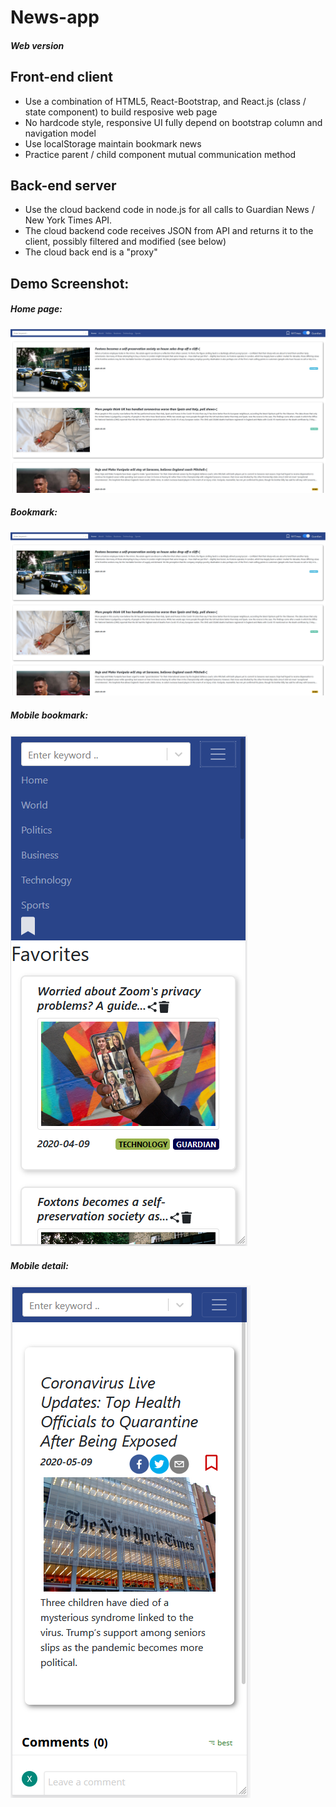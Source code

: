 # News-app
##### Web version

## Front-end client

- Use a combination of HTML5, React-Bootstrap, and React.js (class / state component) to build resposive web page
- No hardcode style, responsive UI fully depend on bootstrap column and navigation model
- Use localStorage maintain bookmark news
- Practice parent / child component mutual communication method

## Back-end server

- Use the cloud backend code in node.js for all calls to Guardian News / New York Times API.
- The cloud backend code receives JSON from API and returns it to the client, possibly filtered and modified (see below)
- The cloud back end is a "proxy"

## Demo Screenshot:

##### Home page:

![home](https://github.com/xiaohai0313/News-app/blob/master/screenshot/page1.png)

##### Bookmark:

![bookmark](https://github.com/xiaohai0313/News-app/blob/master/screenshot/page1.png)

##### Mobile bookmark:

![mbookmark](https://github.com/xiaohai0313/News-app/blob/master/screenshot/cell1.png)

##### Mobile detail:

![mdetail](https://github.com/xiaohai0313/News-app/blob/master/screenshot/cell2.png)
